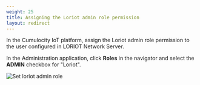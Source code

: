 ```yaml
---
weight: 25
title: Assigning the Loriot admin role permission
layout: redirect
---
```


In the Cumulocity IoT platform, assign the Loriot admin role permission to the user configured in LORIOT Network Server. 

In the Administration application, click **Roles** in the navigator and select the **ADMIN** checkbox for "Loriot".

![Set loriot admin role](/images/device-protocols/lora-loriot/loriot-user-admin-role.png)